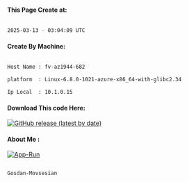 
   
#### This Page Create at:

```bash

2025-03-13 - 03:04:09 UTC

```

#### Create By Machine:

```bash

Host Name : fv-az1944-682

platform  : Linux-6.8.0-1021-azure-x86_64-with-glibc2.34

Ip Local  : 10.1.0.15

```
#### Download This code Here:

[![GitHub release (latest by date)](https://img.shields.io/github/v/release/Gosdan-Movsesian/Gosdan?style=for-the-badge&label=Download)](https://github.com/Gosdan-Movsesian/Gosdan/releases) 

</p> 

#### About Me :

[![App-Run](https://github.com/Gosdan-Movsesian/Gosdan/actions/workflows/App-Run.yml/badge.svg)](https://github.com/Gosdan-Movsesian/Gosdan/actions/workflows/App-Run.yml)

```bash

Gosdan-Movsesian

```

